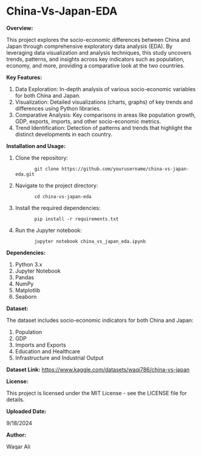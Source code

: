 # China-Vs-Japan-EDA

**Overview:**

This project explores the socio-economic differences between China and Japan through comprehensive exploratory data analysis (EDA). By leveraging data visualization and analysis techniques, this study uncovers trends, patterns, and insights across key indicators such as population, economy, and more, providing a comparative look at the two countries.


**Key Features:**

1. Data Exploration: In-depth analysis of various socio-economic variables for both China and Japan.
2. Visualization: Detailed visualizations (charts, graphs) of key trends and differences using Python libraries.
3. Comparative Analysis: Key comparisons in areas like population growth, GDP, exports, imports, and other socio-economic metrics.
4. Trend Identification: Detection of patterns and trends that highlight the distinct developments in each country.


**Installation and Usage:**

1. Clone the repository:


              git clone https://github.com/yourusername/china-vs-japan-eda.git


2. Navigate to the project directory:


              cd china-vs-japan-eda


3. Install the required dependencies:


              pip install -r requirements.txt


4. Run the Jupyter notebook:


              jupyter notebook china_vs_japan_eda.ipynb



**Dependencies:**

1. Python 3.x
2. Jupyter Notebook
3. Pandas
4. NumPy
5. Matplotlib
6. Seaborn


**Dataset:**

The dataset includes socio-economic indicators for both China and Japan:

1. Population
2. GDP
3. Imports and Exports
4. Education and Healthcare
5. Infrastructure and Industrial Output


**Dataset Link:** https://www.kaggle.com/datasets/waqi786/china-vs-japan


**License:**

This project is licensed under the MIT License - see the LICENSE file for details.


**Uploaded Date:**

9/18/2024


**Author:**

Waqar Ali
